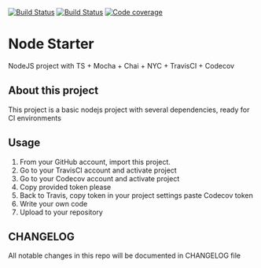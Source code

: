 [![Build Status](https://travis-ci.org/DabitNG/node-starter.svg?branch=master)](https://travis-ci.org/DabitNG/node-starter)
[![Build Status](https://travis-ci.org/DabitNG/node-starter.svg?branch=develop)](https://travis-ci.org/DabitNG/node-starter)
[![Code coverage](https://codecov.io/gh/DabitNG/node-starter/branch/master/graph/badge.svg)](https://codecov.io/gh/DabitNG/node-starter)

# Node Starter
NodeJS project with TS + Mocha + Chai + NYC + TravisCI + Codecov

## About this project
This project is a basic nodejs project with several dependencies, ready for CI environments

## Usage
1. From your GitHub account, import this project.
2. Go to your TravisCI account and activate project
3. Go to your Codecov account and activate project
4. Copy provided token please
5. Back to Travis, copy token in your project settings paste Codecov token
6. Write your own code
7. Upload to your repository

## CHANGELOG
All notable changes in this repo will be documented in CHANGELOG file
